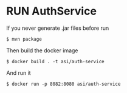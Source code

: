 # RUN AuthService
If you never generate .jar files before run
```
$ mvn package
```

Then build the docker image
```
$ docker build . -t asi/auth-service
```

And run it
```
$ docker run -p 8082:8080 asi/auth-service
```